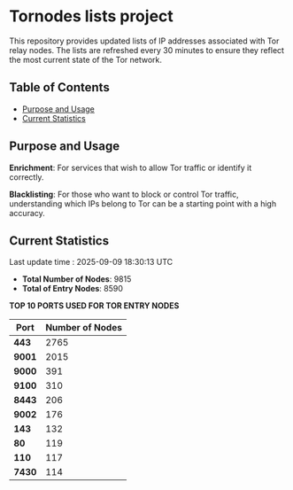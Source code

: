 # Tornodes lists project

This repository provides updated lists of IP addresses associated with Tor relay nodes. The lists are refreshed every 30 minutes to ensure they reflect the most current state of the Tor network.

## Table of Contents

- [Purpose and Usage](#purpose-and-usage)
- [Current Statistics](#current-statistics)


## Purpose and Usage

**Enrichment**: For services that wish to allow Tor traffic or identify it correctly.

**Blacklisting**: For those who want to block or control Tor traffic, understanding which IPs belong to Tor can be a starting point with a high accuracy.

## Current Statistics

Last update time : 2025-09-09 18:30:13 UTC

- **Total Number of Nodes**: 9815
- **Total of Entry Nodes**: 8590

**TOP 10 PORTS USED FOR TOR ENTRY NODES**

| **Port** | **Number of Nodes** |
|------|-----------------|
| **443**   | 2765  |
| **9001**   | 2015  |
| **9000**   | 391  |
| **9100**   | 310  |
| **8443**   | 206  |
| **9002**   | 176  |
| **143**   | 132  |
| **80**   | 119  |
| **110**   | 117  |
| **7430**   | 114  |

